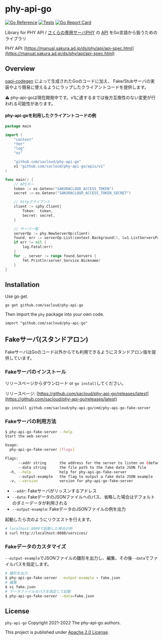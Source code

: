 # phy-api-go 

[![Go Reference](https://pkg.go.dev/badge/github.com/sacloud/phy-api-go.svg)](https://pkg.go.dev/github.com/sacloud/phy-api-go)
[![Tests](https://github.com/sacloud/phy-api-go/workflows/Tests/badge.svg)](https://github.com/sacloud/phy-api-go/actions/workflows/tests.yaml)
[![Go Report Card](https://goreportcard.com/badge/github.com/sacloud/phy-api-go)](https://goreportcard.com/report/github.com/sacloud/phy-api-go)

Library for PHY API / [さくらの専用サーバPHY](https://server.sakura.ad.jp) の [API](https://manual.sakura.ad.jp/ds/phy/api/api-spec.html) をGo言語から扱うためのライブラリ

PHY API: [https://manual.sakura.ad.jp/ds/phy/api/api-spec.html](https://manual.sakura.ad.jp/ds/phy/api/api-spec.html)

## Overview

[oapi-codegen](https://github.com/deepmap/oapi-codegen) によって生成されたGoのコードに加え、
Fake/Stubサーバの実装やより簡易に使えるようにラップしたクライアントコードを提供します。

:warning: phy-api-goは現在開発中です。v1に達するまでは後方互換性のない変更が行われる可能性があります。

#### phy-api-goを利用したクライアントコードの例

```go
package main

import (
	"context"
	"fmt"
	"log"
	"os"

	"github.com/sacloud/phy-api-go"
	v1 "github.com/sacloud/phy-api-go/apis/v1"
)

func main() {
	// APIキー
	token := os.Getenv("SAKURACLOUD_ACCESS_TOKEN")
	secret := os.Getenv("SAKURACLOUD_ACCESS_TOKEN_SECRET")

	// httpクライアント
	client := &phy.Client{
		Token:  token,
		Secret: secret,
	}

	// サーバ一覧
	serverOp := phy.NewServerOp(client)
	found, err := serverOp.List(context.Background(), &v1.ListServersParams{})
	if err != nil {
		log.Fatal(err)
	}
	for _, server := range found.Servers {
		fmt.Println(server.Service.Nickname)
	}
}
```

## Installation

Use go get.

    go get github.com/sacloud/phy-api-go

Then import the `phy` package into your own code.

    import "github.com/sacloud/phy-api-go"

## Fakeサーバ(スタンドアロン)

FakeサーバはGoのコード以外からでも利用できるようにスタンドアロン版を提供しています。

### Fakeサーバのインストール

リリースページからダウンロード or `go install`してください。

リリースページ: [https://github.com/sacloud/phy-api-go/releases/latest](https://github.com/sacloud/phy-api-go/releases/latest)

```bash
go install github.com/sacloud/phy-api-go/cmd/phy-api-go-fake-server
```

### Fakeサーバの利用方法

```bash
$ phy-api-go-fake-server --help
Start the web server

Usage:
  phy-api-go-fake-server [flags]

Flags:
      --addr string      the address for the server to listen on (default ":8080")
      --data string      the file path to the fake data JSON file
  -h, --help             help for phy-api-go-fake-server
      --output-example   the flag to output a fake data JSON example
  -v, --version          version for phy-api-go-fake-server
```

- `--addr`: Fakeサーバがリッスンするアドレス
- `--data`: FakeデータのJSONファイルへのパス、省略した場合はデフォルトのダミーデータが利用される
- `--output-example`: FakeデータのJSONファイルの例を出力

起動したら次のようにリクエストを行えます。

```bash
# localhost:8080で起動した場合の例
$ curl http://localhost:8080/services/
```

### Fakeデータのカスタマイズ

`--output-example`でJSONファイルの雛形を出力し、編集、その後`--data`でファイルパスを指定します。

```bash
# 雛形を出力
$ phy-api-go-fake-server --output-example > fake.json
# 編集
$ vi fake.json
# データファイルのパスを指定して起動
$ phy-api-go-fake-server --data=fake.json
```

## License

`phy-api-go` Copyright 2021-2022 The phy-api-go authors.

This project is published under [Apache 2.0 License](LICENSE).
